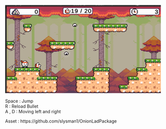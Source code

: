 <img src="./image.png">
<p>Space : Jump <br>
R : Reload Bullet <br>
  A , D : Moving left and right <br>
</p>
Asset : https://github.com/slysman1/OnionLadPackage
